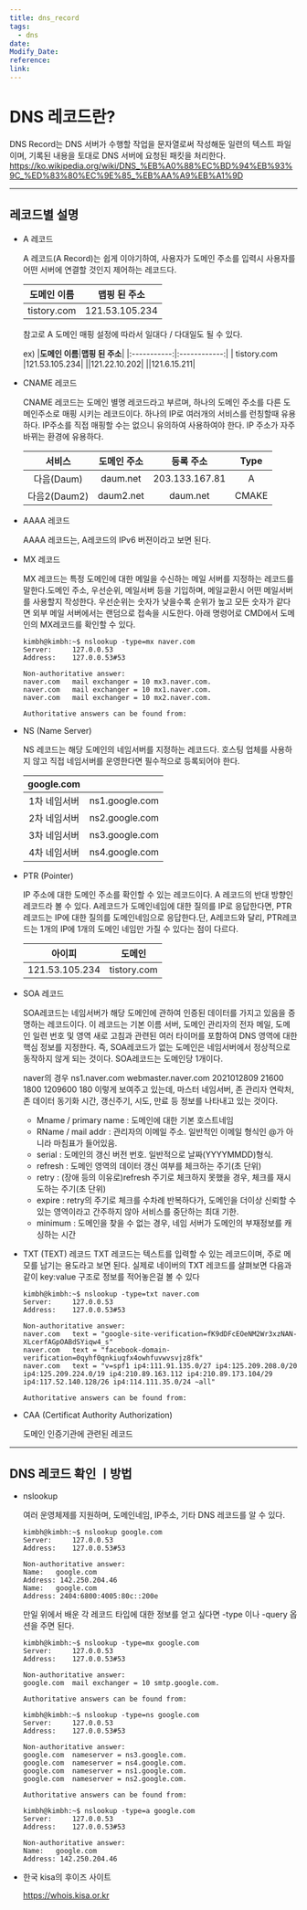 ```yaml
---
title: dns_record
tags:
  - dns
date: 
Modify_Date: 
reference: 
link:
---
```


# DNS 레코드란?
    
DNS Record는 DNS 서버가 수행할 작업을 문자열로써 작성해둔 일련의 텍스트 파일이며, 기록된 내용을 토대로 DNS 서버에 요청된 패킷을 처리한다.
https://ko.wikipedia.org/wiki/DNS_%EB%A0%88%EC%BD%94%EB%93%9C_%ED%83%80%EC%9E%85_%EB%AA%A9%EB%A1%9D

---
## 레코드별 설명
- A 레코드 
  
    A 레코드(A Record)는 쉽게 이야기하여, 사용자가 도메인 주소를 입력시 사용자를 어떤 서버에 연결할 것인지 제어하는 레코드다.

    |**도메인 이름**|**맵핑 된 주소**|
    |------------ |--------------|
    | tistory.com |121.53.105.234|
    
    참고로 A 도메인 매핑 설정에 따라서 일대다 / 다대일도 될 수 있다.

    ex)
    |**도메인 이름**|**맵핑 된 주소**|
    |:-----------:|:------------:|
    | tistory.com |121.53.105.234|
    ||121.22.10.202|
    ||121.6.15.211|
    
- CNAME 레코드
    
    CNAME 레코드는 도메인 별명 레코드라고 부르며, 하나의 도메인 주소를 다른 도메인주소로 매핑 시키는 레코드이다. 하나의 IP로 여러개의 서비스를 런칭할때 유용하다.
    IP주소를 직접 매핑할 수는 없으니 유의하여 사용하여야 한다. IP 주소가 자주 바뀌는 환경에 유용하다.
  
    | **서비스** |**도메인 주소**|**등록 주소** |**Type**|
    |:---------:|:----------:|:------------:|:-----:|
    |다음(Daum)  |daum.net    |203.133.167.81|A      |
    |다음2(Daum2)|daum2.net   |daum.net      |CMAKE  |

- AAAA 레코드
  
    AAAA 레코드는, A레코드의 IPv6 버젼이라고 보면 된다.

- MX 레코드

    MX 레코드는 특정 도메인에 대한 메일을 수신하는 메일 서버를 지정하는 레코드를 말한다.도메인 주소, 우선순위, 메일서버 등을 기입하며, 메일교환시 어떤 메일서버를 사용할지 작성한다. 우선순위는 숫자가 낮을수록 순위가 높고 모든 숫자가 같다면 외부 메일 서버에서는 랜덤으로 접속을 시도한다. 
    아래 명령어로 CMD에서 도메인의 MX레코드를 확인할 수 있다.
    ```
    kimbh@kimbh:~$ nslookup -type=mx naver.com
    Server:		127.0.0.53
    Address:	127.0.0.53#53

    Non-authoritative answer:
    naver.com	mail exchanger = 10 mx3.naver.com.
    naver.com	mail exchanger = 10 mx1.naver.com.
    naver.com	mail exchanger = 10 mx2.naver.com.

    Authoritative answers can be found from:
    ```
-  NS (Name Server)

    NS 레코드는 해당 도메인의 네임서버를 지정하는 레코드다. 호스팅 업체를 사용하지 않고 직접 네임서버를 운영한다면 필수적으로 등록되어야 한다.
    
    |**google.com**||
    |:-----------:|:------------:|
    |1차 네임서버|ns1.google.com|
    |2차 네임서버|ns2.google.com|
    |3차 네임서버|ns3.google.com|
    |4차 네임서버|ns4.google.com|

- PTR (Pointer)

    IP 주소에 대한 도메인 주소를 확인할 수 있는 레코드이다. A 레코드의 반대 방향인 레코드라 볼 수 있다. A레코드가 도메인네임에 대한 질의를 IP로 응답한다면, PTR레코드는 IP에 대한 질의를 도메인네임으로 응답한다.단, A레코드와 달리, PTR레코드는 1개의 IP에 1개의 도메인 네임만 가질 수 있다는 점이 다르다.

    |**아이피**     |**도메인**   |
    |--------------|-----------|
    |121.53.105.234|tistory.com|    

- SOA 레코드

    SOA레코드는 네임서버가 해당 도메인에 관하여 인증된 데이터를 가지고 있음을 증명하는 레코드이다.
    이 레코드는 기본 이름 서버, 도메인 관리자의 전자 메일, 도메인 일련 번호 및 영역 새로 고침과 관련된 여러 타이머를 포함하여 DNS 영역에 대한 핵심 정보를 지정한다.
    즉, SOA레코드가 없는 도메인은 네임서버에서 정상적으로 동작하지 않게 되는 것이다. SOA레코드는 도메인당 1개이다.

    naver의 경우 ns1.naver.com webmaster.naver.com 2021012809 21600 1800 1209600 180 이렇게 보여주고 있는데, 마스터 네임서버, 존 관리자 연락처, 존 데이터 동기화 시간, 갱신주기, 시도, 만료 등 정보를 나타내고 있는 것이다.

    - Mname / primary name : 도메인에 대한 기본 호스트네임
    - RName / mail addr : 관리자의 이메일 주소. 일반적인 이메일 형식인 @가 아니라 마침표가 들어있음.
    - serial : 도메인의 갱신 버전 번호. 일반적으로 날짜(YYYYMMDD)형식.
    - refresh : 도메인 영역의 데이터 갱신 여부를 체크하는 주기(초 단위)
    - retry : (장애 등의 이유로)refresh 주기로 체크하지 못했을 경우, 체크를 재시도하는 주기(초 단위)
    - expire : retry의 주기로 체크를 수차례 반복하다가, 도메인을 더이상 신뢰할 수 있는 영역이라고 간주하지 않아 서비스를 중단하는 최대 기한. 
    - minimum : 도메인을 찾을 수 없는 경우, 네임 서버가 도메인의 부재정보를 캐싱하는 시간

- TXT (TEXT) 레코드
    TXT 레코드는 텍스트를 입력할 수 있는 레코드이며, 주로 메모를 남기는 용도라고 보면 된다.
    실제로 네이버의 TXT 레코드를 살펴보면 다음과 같이 key:value 구조로 정보를 적어놓은걸 볼 수 있다
    ```
    kimbh@kimbh:~$ nslookup -type=txt naver.com
    Server:		127.0.0.53
    Address:	127.0.0.53#53

    Non-authoritative answer:
    naver.com	text = "google-site-verification=fK9dDFcEOeNM2Wr3xzNAN-XLcerfAGpOABdSYiqw4_s"
    naver.com	text = "facebook-domain-verification=0qyhf0qnkiuqfx4owhfuvwvsvjz8fk"
    naver.com	text = "v=spf1 ip4:111.91.135.0/27 ip4:125.209.208.0/20 ip4:125.209.224.0/19 ip4:210.89.163.112 ip4:210.89.173.104/29 ip4:117.52.140.128/26 ip4:114.111.35.0/24 ~all"

    Authoritative answers can be found from:
    ```
- CAA (Certificat Authority Authorization)
    
    도메인 인증기관에 관련된 레코드

---
## DNS 레코드 확인 ㅣ방법

- nslookup
    
    여러 운영체제를 지원하며, 도메인네임, IP주소, 기타 DNS 레코드를 알 수 있다.
        
    ```
    kimbh@kimbh:~$ nslookup google.com
    Server:		127.0.0.53
    Address:	127.0.0.53#53

    Non-authoritative answer:
    Name:	google.com
    Address: 142.250.204.46
    Name:	google.com
    Address: 2404:6800:4005:80c::200e
    ```
    만일 위에서 배운 각 레코드 타입에 대한 정보를 얻고 싶다면 -type 이나 -query 옵션을 주면 된다.
    ```
    kimbh@kimbh:~$ nslookup -type=mx google.com
    Server:		127.0.0.53
    Address:	127.0.0.53#53

    Non-authoritative answer:
    google.com	mail exchanger = 10 smtp.google.com.

    Authoritative answers can be found from:

    kimbh@kimbh:~$ nslookup -type=ns google.com
    Server:		127.0.0.53
    Address:	127.0.0.53#53

    Non-authoritative answer:
    google.com	nameserver = ns3.google.com.
    google.com	nameserver = ns4.google.com.
    google.com	nameserver = ns1.google.com.
    google.com	nameserver = ns2.google.com.

    Authoritative answers can be found from:

    kimbh@kimbh:~$ nslookup -type=a google.com
    Server:		127.0.0.53
    Address:	127.0.0.53#53

    Non-authoritative answer:
    Name:	google.com
    Address: 142.250.204.46
    ```
- 한국 kisa의 후이즈 사이트

    https://whois.kisa.or.kr